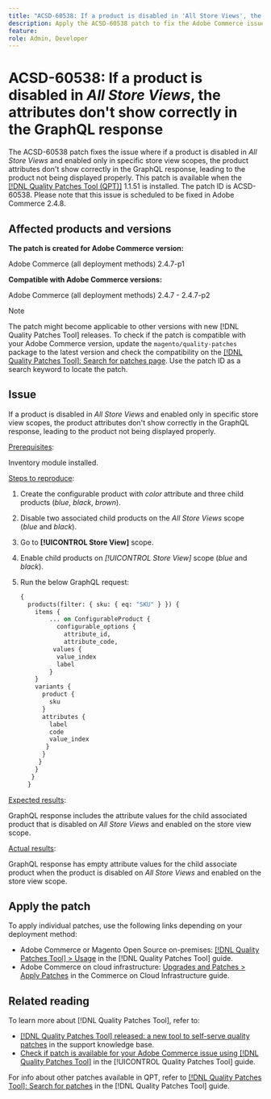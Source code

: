```yaml
---
title: "ACSD-60538: If a product is disabled in 'All Store Views', the attributes dont show correctly"
description: Apply the ACSD-60538 patch to fix the Adobe Commerce issue where if a product is disabled in *All Store Views* and enabled only in specific store view scopes, the product attributes don't show correctly in the GraphQL response, leading to the product not being displayed properly.
feature: 
role: Admin, Developer
---
```

# ACSD-60538: If a product is disabled in *All Store Views*, the attributes don't show correctly in the GraphQL response

The ACSD-60538 patch fixes the issue where if a product is disabled in *All Store Views* and enabled only in specific store view scopes, the product attributes don't show correctly in the GraphQL response, leading to the product not being displayed properly. This patch is available when the [[!DNL Quality Patches Tool (QPT)]](https://experienceleague.adobe.com/en/docs/commerce-knowledge-base/kb/announcements/commerce-announcements/magento-quality-patches-released-new-tool-to-self-serve-quality-patches) 1.1.51 is installed. The patch ID is ACSD-60538. Please note that this issue is scheduled to be fixed in Adobe Commerce 2.4.8.

## Affected products and versions

**The patch is created for Adobe Commerce version:**

Adobe Commerce (all deployment methods) 2.4.7-p1

**Compatible with Adobe Commerce versions:**

Adobe Commerce (all deployment methods) 2.4.7 - 2.4.7-p2

>[!NOTE]
>
>The patch might become applicable to other versions with new [!DNL Quality Patches Tool] releases. To check if the patch is compatible with your Adobe Commerce version, update the `magento/quality-patches` package to the latest version and check the compatibility on the [[!DNL Quality Patches Tool]: Search for patches page](https://experienceleague.adobe.com/tools/commerce-quality-patches/index.html). Use the patch ID as a search keyword to locate the patch.

## Issue

If a product is disabled in *All Store Views* and enabled only in specific store view scopes, the product attributes don't show correctly in the GraphQL response, leading to the product not being displayed properly.

<u>Prerequisites</u>:

Inventory module installed.

<u>Steps to reproduce</u>:

1. Create the configurable product with *color* attribute and three child products (*blue*, *black*, *brown*).
1. Disable two associated child products on the *All Store Views* scope (*blue* and *black*).
1. Go to **[!UICONTROL Store View]** scope.
1. Enable child products on *[!UICONTROL Store View]* scope (*blue* and *black*).
1. Run the below GraphQL request:

    ```GraphQL
    {
      products(filter: { sku: { eq: "SKU" } }) {
        items {
            ... on ConfigurableProduct {
              configurable_options {
                attribute_id,
                attribute_code,
             values {
              value_index
              label
            }
        }
        variants {
          product {
            sku
          }
          attributes {
            label
            code
            value_index
           }
          }
         }
        }
       }
      }  
    ```

<u>Expected results</u>:

GraphQL response includes the attribute values for the child associated product that is disabled on *All Store Views* and enabled on the store view scope.

<u>Actual results</u>:

GraphQL response has empty attribute values for the child associate product when the product is disabled on *All Store Views* and enabled on the store view scope.

## Apply the patch

To apply individual patches, use the following links depending on your deployment method:

* Adobe Commerce or Magento Open Source on-premises: [[!DNL Quality Patches Tool] > Usage](https://experienceleague.adobe.com/docs/commerce-operations/tools/quality-patches-tool/usage.html) in the [!DNL Quality Patches Tool] guide.
* Adobe Commerce on cloud infrastructure: [Upgrades and Patches > Apply Patches](https://experienceleague.adobe.com/docs/commerce-cloud-service/user-guide/develop/upgrade/apply-patches.html) in the Commerce on Cloud Infrastructure guide.

## Related reading

To learn more about [!DNL Quality Patches Tool], refer to:

* [[!DNL Quality Patches Tool] released: a new tool to self-serve quality patches](https://experienceleague.adobe.com/en/docs/commerce-knowledge-base/kb/announcements/commerce-announcements/magento-quality-patches-released-new-tool-to-self-serve-quality-patches) in the support knowledge base.
* [Check if patch is available for your Adobe Commerce issue using [!DNL Quality Patches Tool]](/help/tools/quality-patches-tool/patches-available-in-qpt/check-patch-for-magento-issue-with-magento-quality-patches.md) in the [!UICONTROL Quality Patches Tool] guide.


For info about other patches available in QPT, refer to [[!DNL Quality Patches Tool]: Search for patches](https://experienceleague.adobe.com/tools/commerce-quality-patches/index.html) in the [!DNL Quality Patches Tool] guide.